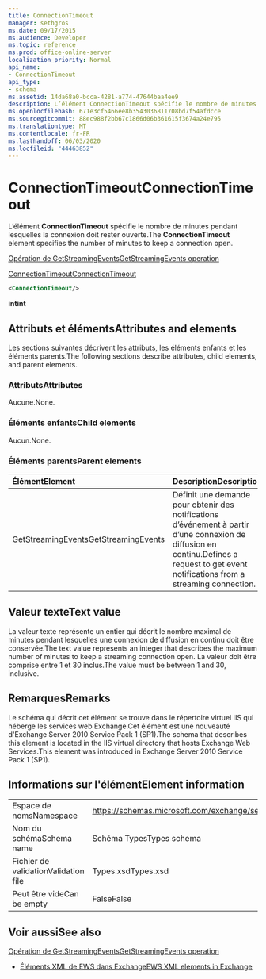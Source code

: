 ```yaml
---
title: ConnectionTimeout
manager: sethgros
ms.date: 09/17/2015
ms.audience: Developer
ms.topic: reference
ms.prod: office-online-server
localization_priority: Normal
api_name:
- ConnectionTimeout
api_type:
- schema
ms.assetid: 14da68a0-bcca-4281-a774-47644baa4ee9
description: L’élément ConnectionTimeout spécifie le nombre de minutes pendant lesquelles la connexion doit rester ouverte.
ms.openlocfilehash: 671e3cf5466ee8b3543036811708bd7f54afdcce
ms.sourcegitcommit: 88ec988f2bb67c1866d06b361615f3674a24e795
ms.translationtype: MT
ms.contentlocale: fr-FR
ms.lasthandoff: 06/03/2020
ms.locfileid: "44463852"
---
```

# <a name="connectiontimeout"></a><span data-ttu-id="05967-103">ConnectionTimeout</span><span class="sxs-lookup"><span data-stu-id="05967-103">ConnectionTimeout</span></span>

<span data-ttu-id="05967-104">L’élément **ConnectionTimeout** spécifie le nombre de minutes pendant lesquelles la connexion doit rester ouverte.</span><span class="sxs-lookup"><span data-stu-id="05967-104">The **ConnectionTimeout** element specifies the number of minutes to keep a connection open.</span></span> 
  
[<span data-ttu-id="05967-105">Opération de GetStreamingEvents</span><span class="sxs-lookup"><span data-stu-id="05967-105">GetStreamingEvents operation</span></span>](getstreamingevents-operation.md)
  
[<span data-ttu-id="05967-106">ConnectionTimeout</span><span class="sxs-lookup"><span data-stu-id="05967-106">ConnectionTimeout</span></span>](connectiontimeout.md)
  
```xml
<ConnectionTimeout/>
```

 <span data-ttu-id="05967-107">**int**</span><span class="sxs-lookup"><span data-stu-id="05967-107">**int**</span></span>
## <a name="attributes-and-elements"></a><span data-ttu-id="05967-108">Attributs et éléments</span><span class="sxs-lookup"><span data-stu-id="05967-108">Attributes and elements</span></span>

<span data-ttu-id="05967-109">Les sections suivantes décrivent les attributs, les éléments enfants et les éléments parents.</span><span class="sxs-lookup"><span data-stu-id="05967-109">The following sections describe attributes, child elements, and parent elements.</span></span>
  
### <a name="attributes"></a><span data-ttu-id="05967-110">Attributs</span><span class="sxs-lookup"><span data-stu-id="05967-110">Attributes</span></span>

<span data-ttu-id="05967-111">Aucune.</span><span class="sxs-lookup"><span data-stu-id="05967-111">None.</span></span>
  
### <a name="child-elements"></a><span data-ttu-id="05967-112">Éléments enfants</span><span class="sxs-lookup"><span data-stu-id="05967-112">Child elements</span></span>

<span data-ttu-id="05967-113">Aucun.</span><span class="sxs-lookup"><span data-stu-id="05967-113">None.</span></span>
  
### <a name="parent-elements"></a><span data-ttu-id="05967-114">Éléments parents</span><span class="sxs-lookup"><span data-stu-id="05967-114">Parent elements</span></span>

|<span data-ttu-id="05967-115">**Élément**</span><span class="sxs-lookup"><span data-stu-id="05967-115">**Element**</span></span>|<span data-ttu-id="05967-116">**Description**</span><span class="sxs-lookup"><span data-stu-id="05967-116">**Description**</span></span>|
|:-----|:-----|
|[<span data-ttu-id="05967-117">GetStreamingEvents</span><span class="sxs-lookup"><span data-stu-id="05967-117">GetStreamingEvents</span></span>](getstreamingevents.md) <br/> |<span data-ttu-id="05967-118">Définit une demande pour obtenir des notifications d’événement à partir d’une connexion de diffusion en continu.</span><span class="sxs-lookup"><span data-stu-id="05967-118">Defines a request to get event notifications from a streaming connection.</span></span>  <br/> |
   
## <a name="text-value"></a><span data-ttu-id="05967-119">Valeur texte</span><span class="sxs-lookup"><span data-stu-id="05967-119">Text value</span></span>

<span data-ttu-id="05967-120">La valeur texte représente un entier qui décrit le nombre maximal de minutes pendant lesquelles une connexion de diffusion en continu doit être conservée.</span><span class="sxs-lookup"><span data-stu-id="05967-120">The text value represents an integer that describes the maximum number of minutes to keep a streaming connection open.</span></span> <span data-ttu-id="05967-121">La valeur doit être comprise entre 1 et 30 inclus.</span><span class="sxs-lookup"><span data-stu-id="05967-121">The value must be between 1 and 30, inclusive.</span></span>
  
## <a name="remarks"></a><span data-ttu-id="05967-122">Remarques</span><span class="sxs-lookup"><span data-stu-id="05967-122">Remarks</span></span>

<span data-ttu-id="05967-123">Le schéma qui décrit cet élément se trouve dans le répertoire virtuel IIS qui héberge les services web Exchange.Cet élément est une nouveauté d'Exchange Server 2010 Service Pack 1 (SP1).</span><span class="sxs-lookup"><span data-stu-id="05967-123">The schema that describes this element is located in the IIS virtual directory that hosts Exchange Web Services.This element was introduced in Exchange Server 2010 Service Pack 1 (SP1).</span></span>
  
## <a name="element-information"></a><span data-ttu-id="05967-124">Informations sur l'élément</span><span class="sxs-lookup"><span data-stu-id="05967-124">Element information</span></span>

|||
|:-----|:-----|
|<span data-ttu-id="05967-125">Espace de noms</span><span class="sxs-lookup"><span data-stu-id="05967-125">Namespace</span></span>  <br/> |https://schemas.microsoft.com/exchange/services/2006/types  <br/> |
|<span data-ttu-id="05967-126">Nom du schéma</span><span class="sxs-lookup"><span data-stu-id="05967-126">Schema name</span></span>  <br/> |<span data-ttu-id="05967-127">Schéma Types</span><span class="sxs-lookup"><span data-stu-id="05967-127">Types schema</span></span>  <br/> |
|<span data-ttu-id="05967-128">Fichier de validation</span><span class="sxs-lookup"><span data-stu-id="05967-128">Validation file</span></span>  <br/> |<span data-ttu-id="05967-129">Types.xsd</span><span class="sxs-lookup"><span data-stu-id="05967-129">Types.xsd</span></span>  <br/> |
|<span data-ttu-id="05967-130">Peut être vide</span><span class="sxs-lookup"><span data-stu-id="05967-130">Can be empty</span></span>  <br/> |<span data-ttu-id="05967-131">False</span><span class="sxs-lookup"><span data-stu-id="05967-131">False</span></span>  <br/> |
   
## <a name="see-also"></a><span data-ttu-id="05967-132">Voir aussi</span><span class="sxs-lookup"><span data-stu-id="05967-132">See also</span></span>



[<span data-ttu-id="05967-133">Opération de GetStreamingEvents</span><span class="sxs-lookup"><span data-stu-id="05967-133">GetStreamingEvents operation</span></span>](getstreamingevents-operation.md)


- [<span data-ttu-id="05967-134">Éléments XML de EWS dans Exchange</span><span class="sxs-lookup"><span data-stu-id="05967-134">EWS XML elements in Exchange</span></span>](ews-xml-elements-in-exchange.md)

